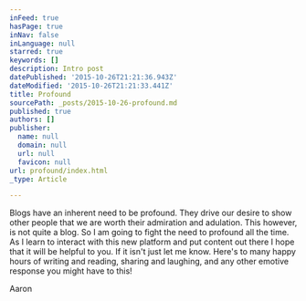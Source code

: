 ```yaml
---
inFeed: true
hasPage: true
inNav: false
inLanguage: null
starred: true
keywords: []
description: Intro post
datePublished: '2015-10-26T21:21:36.943Z'
dateModified: '2015-10-26T21:21:33.441Z'
title: Profound
sourcePath: _posts/2015-10-26-profound.md
published: true
authors: []
publisher:
  name: null
  domain: null
  url: null
  favicon: null
url: profound/index.html
_type: Article

---
```

Blogs have an inherent need to be profound. They drive our desire to show other people that we are worth their admiration and adulation. This however, is not quite a blog. So I am going to fight the need to profound all the time. As I learn to interact with this new platform and put content out there I hope that it will be helpful to you. If it isn't just let me know. Here's to many happy hours of writing and reading, sharing and laughing, and any other emotive response you might have to this!

Aaron